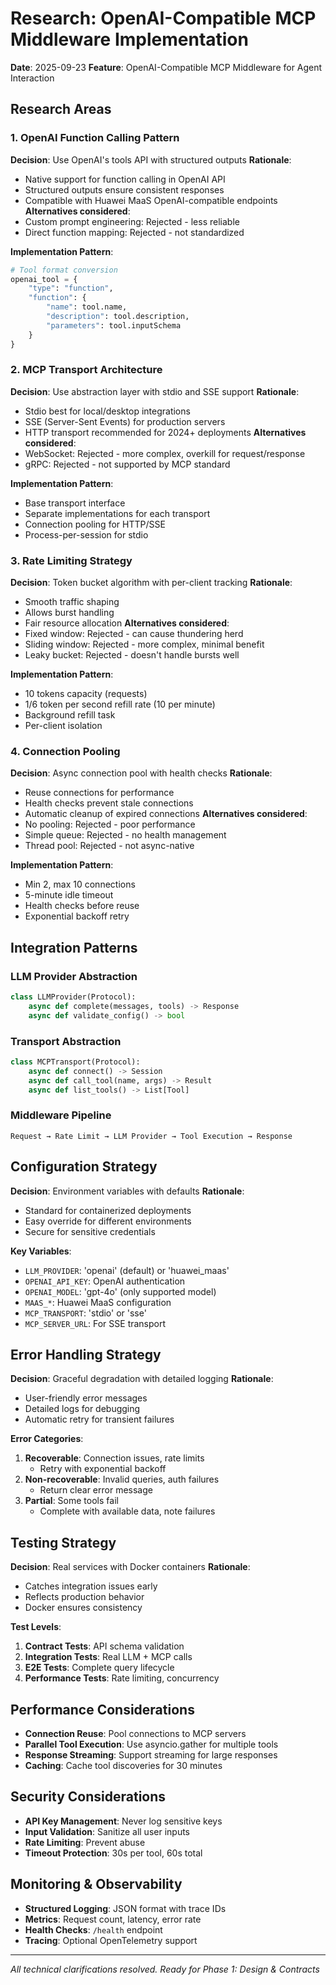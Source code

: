 # Research: OpenAI-Compatible MCP Middleware Implementation

**Date**: 2025-09-23
**Feature**: OpenAI-Compatible MCP Middleware for Agent Interaction

## Research Areas

### 1. OpenAI Function Calling Pattern
**Decision**: Use OpenAI's tools API with structured outputs
**Rationale**:
- Native support for function calling in OpenAI API
- Structured outputs ensure consistent responses
- Compatible with Huawei MaaS OpenAI-compatible endpoints
**Alternatives considered**:
- Custom prompt engineering: Rejected - less reliable
- Direct function mapping: Rejected - not standardized

**Implementation Pattern**:
```python
# Tool format conversion
openai_tool = {
    "type": "function",
    "function": {
        "name": tool.name,
        "description": tool.description,
        "parameters": tool.inputSchema
    }
}
```

### 2. MCP Transport Architecture
**Decision**: Use abstraction layer with stdio and SSE support
**Rationale**:
- Stdio best for local/desktop integrations
- SSE (Server-Sent Events) for production servers
- HTTP transport recommended for 2024+ deployments
**Alternatives considered**:
- WebSocket: Rejected - more complex, overkill for request/response
- gRPC: Rejected - not supported by MCP standard

**Implementation Pattern**:
- Base transport interface
- Separate implementations for each transport
- Connection pooling for HTTP/SSE
- Process-per-session for stdio

### 3. Rate Limiting Strategy
**Decision**: Token bucket algorithm with per-client tracking
**Rationale**:
- Smooth traffic shaping
- Allows burst handling
- Fair resource allocation
**Alternatives considered**:
- Fixed window: Rejected - can cause thundering herd
- Sliding window: Rejected - more complex, minimal benefit
- Leaky bucket: Rejected - doesn't handle bursts well

**Implementation Pattern**:
- 10 tokens capacity (requests)
- 1/6 token per second refill rate (10 per minute)
- Background refill task
- Per-client isolation

### 4. Connection Pooling
**Decision**: Async connection pool with health checks
**Rationale**:
- Reuse connections for performance
- Health checks prevent stale connections
- Automatic cleanup of expired connections
**Alternatives considered**:
- No pooling: Rejected - poor performance
- Simple queue: Rejected - no health management
- Thread pool: Rejected - not async-native

**Implementation Pattern**:
- Min 2, max 10 connections
- 5-minute idle timeout
- Health checks before reuse
- Exponential backoff retry

## Integration Patterns

### LLM Provider Abstraction
```python
class LLMProvider(Protocol):
    async def complete(messages, tools) -> Response
    async def validate_config() -> bool
```

### Transport Abstraction
```python
class MCPTransport(Protocol):
    async def connect() -> Session
    async def call_tool(name, args) -> Result
    async def list_tools() -> List[Tool]
```

### Middleware Pipeline
```
Request → Rate Limit → LLM Provider → Tool Execution → Response
```

## Configuration Strategy
**Decision**: Environment variables with defaults
**Rationale**:
- Standard for containerized deployments
- Easy override for different environments
- Secure for sensitive credentials

**Key Variables**:
- `LLM_PROVIDER`: 'openai' (default) or 'huawei_maas'
- `OPENAI_API_KEY`: OpenAI authentication
- `OPENAI_MODEL`: 'gpt-4o' (only supported model)
- `MAAS_*`: Huawei MaaS configuration
- `MCP_TRANSPORT`: 'stdio' or 'sse'
- `MCP_SERVER_URL`: For SSE transport

## Error Handling Strategy
**Decision**: Graceful degradation with detailed logging
**Rationale**:
- User-friendly error messages
- Detailed logs for debugging
- Automatic retry for transient failures

**Error Categories**:
1. **Recoverable**: Connection issues, rate limits
   - Retry with exponential backoff
2. **Non-recoverable**: Invalid queries, auth failures
   - Return clear error message
3. **Partial**: Some tools fail
   - Complete with available data, note failures

## Testing Strategy
**Decision**: Real services with Docker containers
**Rationale**:
- Catches integration issues early
- Reflects production behavior
- Docker ensures consistency

**Test Levels**:
1. **Contract Tests**: API schema validation
2. **Integration Tests**: Real LLM + MCP calls
3. **E2E Tests**: Complete query lifecycle
4. **Performance Tests**: Rate limiting, concurrency

## Performance Considerations
- **Connection Reuse**: Pool connections to MCP servers
- **Parallel Tool Execution**: Use asyncio.gather for multiple tools
- **Response Streaming**: Support streaming for large responses
- **Caching**: Cache tool discoveries for 30 minutes

## Security Considerations
- **API Key Management**: Never log sensitive keys
- **Input Validation**: Sanitize all user inputs
- **Rate Limiting**: Prevent abuse
- **Timeout Protection**: 30s per tool, 60s total

## Monitoring & Observability
- **Structured Logging**: JSON format with trace IDs
- **Metrics**: Request count, latency, error rate
- **Health Checks**: `/health` endpoint
- **Tracing**: Optional OpenTelemetry support

---
*All technical clarifications resolved. Ready for Phase 1: Design & Contracts*
